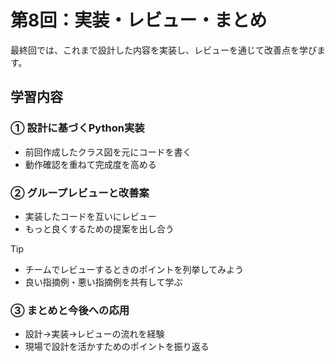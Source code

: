 # 第8回：実装・レビュー・まとめ

最終回では、これまで設計した内容を実装し、レビューを通じて改善点を学びます。

## 学習内容

### ① 設計に基づくPython実装

- 前回作成したクラス図を元にコードを書く
- 動作確認を重ねて完成度を高める

### ② グループレビューと改善案

- 実装したコードを互いにレビュー
- もっと良くするための提案を出し合う

> [!TIP]
>
> - チームでレビューするときのポイントを列挙してみよう
> - 良い指摘例・悪い指摘例を共有して学ぶ

### ③ まとめと今後への応用

- 設計→実装→レビューの流れを経験
- 現場で設計を活かすためのポイントを振り返る
